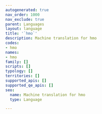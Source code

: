 ```yaml
---
autogenerated: true
nav_order: 1000
nav_exclude: true
parent: Languages
layout: language
title: '`hmo`'
description: Machine translation for hmo
codes:
- hmo
names:
- hmo
family: []
scripts: []
typology: []
territories: []
supported_apis: []
supported_qe_apis: []
seo:
  name: Machine translation for hmo
  type: Language

---
```


